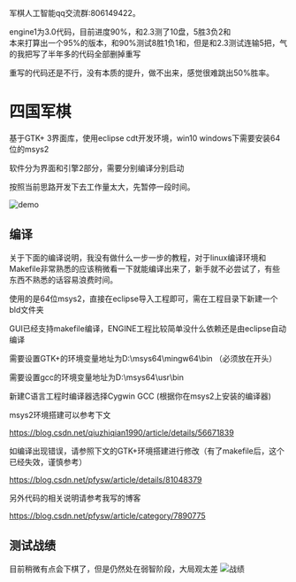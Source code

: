 军棋人工智能qq交流群:806149422。

engine1为3.0代码，目前进度90%，和2.3测了10盘，5胜3负2和 <br>
本来打算出一个95%的版本，和90%测试8胜1负1和，但是和2.3测试连输5把，气的我把写了半年多的代码全部删掉重写

重写的代码还是不行，没有本质的提升，做不出来，感觉很难跳出50%胜率。


# 四国军棋
基于GTK+ 3界面库，使用eclipse cdt开发环境，win10
windows下需要安装64位的msys2

软件分为界面和引擎2部分，需要分别编译分别启动
      
按照当前思路开发下去工作量太大，先暂停一段时间。    

![demo](https://github.com/pfysw/JunQi/raw/master/GUI/res/demo.png)
## 编译
关于下面的编译说明，我没有做什么一步一步的教程，对于linux编译环境和Makefile非常熟悉的应该稍微看一下就能编译出来了，新手就不必尝试了，有些东西不熟悉的话容易浪费时间。

使用的是64位msys2，直接在eclipse导入工程即可，需在工程目录下新建一个bld文件夹

GUI已经支持makefile编译，ENGINE工程比较简单没什么依赖还是由eclipse自动编译

需要设置GTK+的环境变量地址为D:\msys64\mingw64\bin （必须放在开头）

需要设置gcc的环境变量地址为D:\msys64\usr\bin

新建C语言工程时编译器选择Cygwin GCC (根据你在msys2上安装的编译器)

msys2环境搭建可以参考下文

https://blog.csdn.net/qiuzhiqian1990/article/details/56671839

如编译出现错误，请参照下文的GTK+环境搭建进行修改（有了makefile后，这个已经失效，谨慎参考）

https://blog.csdn.net/pfysw/article/details/81048379

另外代码的相关说明请参考我写的博客

https://blog.csdn.net/pfysw/article/category/7890775    

## 测试战绩
目前稍微有点会下棋了，但是仍然处在弱智阶段，大局观太差
![战绩](https://github.com/pfysw/JunQi/raw/master/GUI/res/result.png)